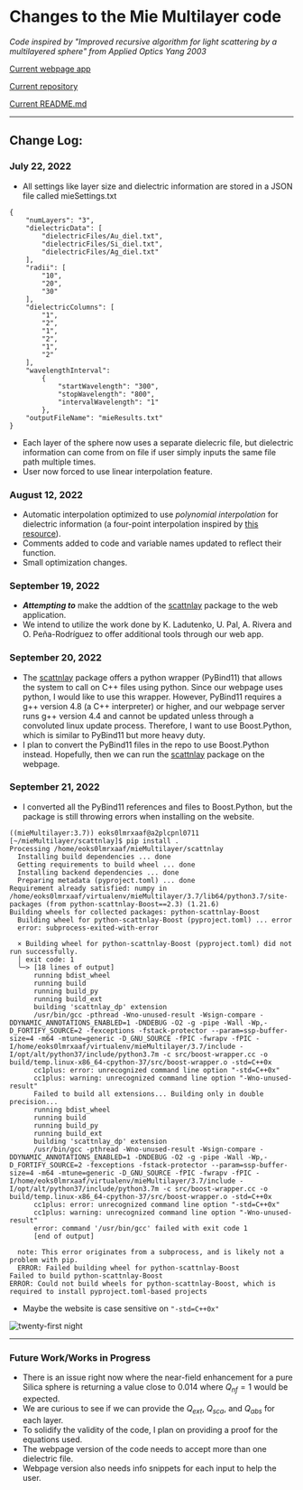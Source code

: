 # Changes to the Mie Multilayer code

*Code inspired by "Improved recursive algorithm for light scattering by a multilayered sphere" from Applied Optics Yang 2003*

[Current webpage app](http://ywangcomp.org/multilayer.html)

[Current repository](https://github.com/kombatEldridge/mieMultilayer/blob/194876399626b4e6be7a885a2d7a52cd65974582/mieMultilayer.py)

[Current README.md](https://kombateldridge.github.io/2022/07/22/Mie-Multilayer-Jupyter-Notebook.html)

---

## Change Log:

### July 22, 2022    

* All settings like layer size and dielectric information are stored in a JSON file called mieSettings.txt


```
{
    "numLayers": "3",
    "dielectricData": [
        "dielectricFiles/Au_diel.txt",
        "dielectricFiles/Si_diel.txt",
        "dielectricFiles/Ag_diel.txt"
    ],
    "radii": [
        "10",
        "20",
        "30"
    ],
    "dielectricColumns": [
        "1",
        "2",
        "1",
        "2",
        "1",
        "2"
    ],
    "wavelengthInterval": 
        {
            "startWavelength": "300",
            "stopWavelength": "800",
            "intervalWavelength": "1"
        },
    "outputFileName": "mieResults.txt"
}
```

* Each layer of the sphere now uses a separate dielecric file, but dielectric information can come from on file if user simply inputs the same file path multiple times.
* User now forced to use linear interpolation feature.

### August 12, 2022    

* Automatic interpolation optimized to use *polynomial interpolation* for dielectric information (a four-point interpolation inspired by [this resource](https://www.appstate.edu/~grayro/comphys/lecture4_11.pdf)).
* Comments added to code and variable names updated to reflect their function.
* Small optimization changes.

### September 19, 2022

* ***Attempting to*** make the addtion of the [scattnlay](https://github.com/ovidiopr/scattnlay) package to the web application.
* We intend to utilize the work done by K. Ladutenko, U. Pal, A. Rivera and O. Peña-Rodríguez to offer additional tools through our web app.

### September 20, 2022
* The [scattnlay](https://github.com/ovidiopr/scattnlay) package offers a python wrapper (PyBind11) that allows the system to call on C++ files using python. Since our webpage uses python, I would like to use this wrapper. However, PyBind11 requires a g++ version 4.8 (a C++ interpreter) or higher, and our webpage server runs g++ version 4.4 and cannot be updated unless through a convoluted linux update process. Therefore, I want to use Boost.Python, which is similar to PyBind11 but more heavy duty.
* I plan to convert the PyBind11 files in the repo to use Boost.Python instead. Hopefully, then we can run the [scattnlay](https://github.com/ovidiopr/scattnlay) package on the webpage.

### September 21, 2022
* I converted all the PyBind11 references and files to Boost.Python, but the package is still throwing errors when installing on the website.

```
((mieMultilayer:3.7)) eoks0lmrxaaf@a2plcpnl0711 [~/mieMultilayer/scattnlay]$ pip install .
Processing /home/eoks0lmrxaaf/mieMultilayer/scattnlay
  Installing build dependencies ... done
  Getting requirements to build wheel ... done
  Installing backend dependencies ... done
  Preparing metadata (pyproject.toml) ... done
Requirement already satisfied: numpy in /home/eoks0lmrxaaf/virtualenv/mieMultilayer/3.7/lib64/python3.7/site-packages (from python-scattnlay-Boost==2.3) (1.21.6)
Building wheels for collected packages: python-scattnlay-Boost
  Building wheel for python-scattnlay-Boost (pyproject.toml) ... error
  error: subprocess-exited-with-error
  
  × Building wheel for python-scattnlay-Boost (pyproject.toml) did not run successfully.
  │ exit code: 1
  ╰─> [18 lines of output]
      running bdist_wheel
      running build
      running build_py
      running build_ext
      building 'scattnlay_dp' extension
      /usr/bin/gcc -pthread -Wno-unused-result -Wsign-compare -DDYNAMIC_ANNOTATIONS_ENABLED=1 -DNDEBUG -O2 -g -pipe -Wall -Wp,-D_FORTIFY_SOURCE=2 -fexceptions -fstack-protector --param=ssp-buffer-size=4 -m64 -mtune=generic -D_GNU_SOURCE -fPIC -fwrapv -fPIC -I/home/eoks0lmrxaaf/virtualenv/mieMultilayer/3.7/include -I/opt/alt/python37/include/python3.7m -c src/boost-wrapper.cc -o build/temp.linux-x86_64-cpython-37/src/boost-wrapper.o -std=C++0x
      cc1plus: error: unrecognized command line option "-std=C++0x"
      cc1plus: warning: unrecognized command line option "-Wno-unused-result"
      Failed to build all extensions... Building only in double precision...
      running bdist_wheel
      running build
      running build_py
      running build_ext
      building 'scattnlay_dp' extension
      /usr/bin/gcc -pthread -Wno-unused-result -Wsign-compare -DDYNAMIC_ANNOTATIONS_ENABLED=1 -DNDEBUG -O2 -g -pipe -Wall -Wp,-D_FORTIFY_SOURCE=2 -fexceptions -fstack-protector --param=ssp-buffer-size=4 -m64 -mtune=generic -D_GNU_SOURCE -fPIC -fwrapv -fPIC -I/home/eoks0lmrxaaf/virtualenv/mieMultilayer/3.7/include -I/opt/alt/python37/include/python3.7m -c src/boost-wrapper.cc -o build/temp.linux-x86_64-cpython-37/src/boost-wrapper.o -std=C++0x
      cc1plus: error: unrecognized command line option "-std=C++0x"
      cc1plus: warning: unrecognized command line option "-Wno-unused-result"
      error: command '/usr/bin/gcc' failed with exit code 1
      [end of output]
  
  note: This error originates from a subprocess, and is likely not a problem with pip.
  ERROR: Failed building wheel for python-scattnlay-Boost
Failed to build python-scattnlay-Boost
ERROR: Could not build wheels for python-scattnlay-Boost, which is required to install pyproject.toml-based projects
```
* Maybe the website is case sensitive on `"-std=C++0x"`


![twenty-first night](/pictures/twentyfirst.gif)

---

### Future Work/Works in Progress
    
* There is an issue right now where the near-field enhancement for a pure Silica sphere is returning a value close to $0.014$ where $Q_{nf}=1$ would be expected.
* We are curious to see if we can provide the $Q_{ext}$, $Q_{sca}$, and $Q_{abs}$ for each layer.
* To solidify the validity of the code, I plan on providing a proof for the equations used.
* The webpage version of the code needs to accept more than one dielectric file.
* Webpage version also needs info snippets for each input to help the user.